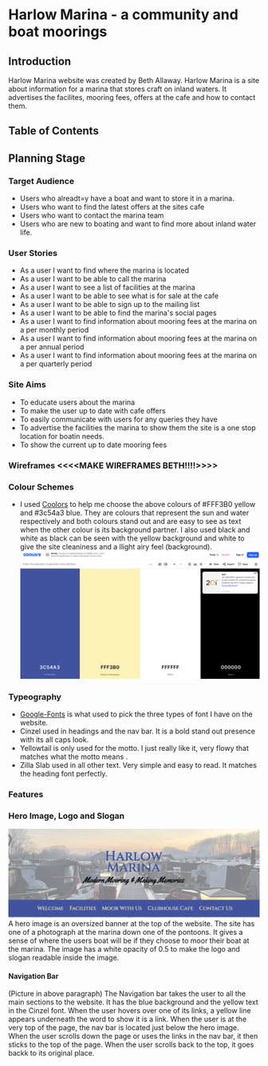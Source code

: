 # Harlow Marina - a community and boat moorings

## Introduction 
Harlow Marina website was created by Beth Allaway. 
Harlow Marina is a site about information for a marina that stores craft on inland waters.
It advertises the facilites, mooring fees, offers at the cafe and how to contact them.

<!-- https://amiresponsive.co.uk/ -->

## Table of Contents

## Planning Stage
### Target Audience
- Users who alreadt=y have a boat and want to store it in a marina.
- Users who want to find the latest offers at the sites cafe
- Users who want to contact the marina team
- Users who are new to boating and want to find more about inland water life.

### User Stories
- As a user I want to find where the marina is located
- As a user I want to be able to call the marina 
- As a user I want to see a list of facilities at the marina 
- As a user I want to be able to see what is for sale at the cafe
- As a user I want to be able to sign up to the mailing list
- As a user I want to be able to find the marina's social pages
- As a user I want to find information about mooring fees at the marina on a per monthly period
- As a user I want to find information about mooring fees at the marina on a per annual period
- As a user I want to find information about mooring fees at the marina on a per quarterly period

### Site Aims
- To educate users about the marina 
- To make the user up to date with cafe offers
- To easily communicate with users for any queries they have
- To advertise the facilities the marina to show them the site is a one stop location for boatin needs.
- To show the current up to date mooring fees

### Wireframes <<<<MAKE WIREFRAMES BETH!!!!>>>>

### Colour Schemes
- I used [Coolors](https://coolors.co) to help me choose the above colours of #FFF3B0 yellow and #3c54a3 blue.
They are colours that represent the sun and water respectively and both colours stand out and are easy to see as text when the other colour is its background partner. I also used black and white as black can be seen with the yellow background and white to give the site cleaniness and a llight airy feel (background).
![image](assets/images/coolors.png)

### Typeography 
- [Google-Fonts](https://fonts.google.com/) is what used to pick the three types of font I have on the website.
- Cinzel used in headings and the nav bar. It is a bold stand out presence with its all caps look.
- Yellowtail is only used for the motto. I just really like it, very flowy that matches what the motto means    .
- Zilla Slab used in all other text. Very simple and easy to read. It matches the heading font perfectly.

### Features

### Hero Image, Logo and Slogan
![image](assets/images/print-screen-one.png)
A hero image is an oversized banner at the top of the website.
The site has one of a photograph at the marina down one of the pontoons.
It gives a sense of where the users boat will be if they choose to moor their boat at the marina.
The image has a white opacity of 0.5 to make the logo and slogan readable inside the image.



#### Navigation Bar
(Picture in above paragraph)
The Navigation bar takes the user to all the main sections to the website.
It has the blue background and the yellow text in the Cinzel font.
When the user hovers over one of its links, a yellow line appears underneath the word to show it is a link.
When the user is at the very top of the page, the nav bar is located just below the hero image.
When the user scrolls down the page or uses the links in the nav bar, it then sticks to the top of the page.
When the user scrolls back to the top, it goes backk to its original place.




